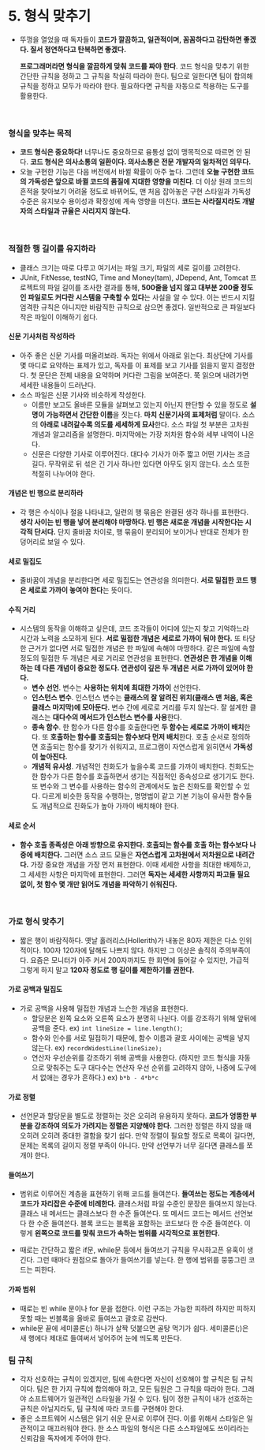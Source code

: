 # 5. 형식 맞추기

- 뚜껑을 열었을 때 독자들이 **코드가 깔끔하고, 일관적이며, 꼼꼼하다고 감탄하면 좋겠다. 질서 정연하다고 탄복하면 좋겠다.**

  **프로그래머라면 형식을 깔끔하게 맞춰 코드를 짜야 한다**. 코드 형식을 맞추기 위한 간단한 규칙을 정하고 그 규칙을 착실히 따라야 한다. 팀으로 일한다면 팀이 합의해 규칙을 정하고 모두가 따라야 한다. 필요하다면 규칙을 자동으로 적용하는 도구를 활용한다.

<br />

### 형식을 맞추는 목적

- **코드 형식은 중요하다!** 너무나도 중요하므로 융통성 없이 맹목적으로 따르면 안 된다. **코드 형식은 의사소통의 일환이다. 의사소통은 전문 개발자의 일차적인 의무다.**
- 오늘 구현한 기능은 다음 버전에서 바뀔 확률이 아주 높다. 그런데 **오늘 구현한 코드의 가독성은 앞으로 바뀔 코드의 품질에 지대한 영향을 미친다**. 더 이상 원래 코드의 흔적을 찾아보기 어려울 정도로 바뀌어도, 맨 처음 잡아놓은 구현 스타일과 가독성 수준은 유지보수 용이성과 확장성에 계속 영향을 미친다. **코드는 사라질지라도 개발자의 스타일과 규율은 사리지지 않는다.**

<br />

### 적절한 행 길이를 유지하라

- 클래스 크기는 따로 다루고 여기서는 파일 크기, 파일의 세로 길이를 고려한다.
- JUnit, FitNesse, testNG, Time and Money(tam), JDepend, Ant, Tomcat 프로젝트의 파일 길이를 조사한 결과를 통해, **500줄을 넘지 않고 대부분 200줄 정도인 파일로도 커다란 시스템을 구축할 수 있다**는 사실을 알 수 있다. 이는 반드시 지킬 엄격한 규칙은 아니지만 바람직한 규칙으로 삼으면 좋겠다. 일반적으로 큰 파일보다 작은 파일이 이해하기 쉽다.

#### 신문 기사처럼 작성하라

- 아주 좋은 신문 기사를 떠올려보라. 독자는 위에서 아래로 읽는다. 최상단에 기사를 몇 마디로 요약하는 표제가 있고, 독자를 이 표제를 보고 기사를 읽을지 말지 결정한다. 첫 문단은 전체 내용을 요약하며 커다란 그림을 보여준다. 쭉 읽으며 내려가면 세세한 내용들이 드러난다.
- 소스 파일은 신문 기사와 비슷하게 작성한다.
  - 이름만 보고도 올바른 모듈을 살펴보고 있는지 아닌지 판단할 수 있을 정도로 **설명이 가능하면서 간단한 이름**을 짓는다. **마치 신문기사의 표제처럼** 말이다. 소스의 **아래로 내려갈수록 의도를 세세하게 묘사**한다. 소스 파일 첫 부분은 고차원 개념과 알고리즘을 설명한다. 마지막에는 가장 저차원 함수와 세부 내역이 나온다.
  - 신문은 다양한 기사로 이루어진다. 대다수 기사가 아주 짧고 어떤 기사는 조금 길다. 무작위로 뒤 섞은 긴 기사 하나만 있다면 아무도 읽지 않는다. 소스 또한 적절히 나누어야 한다.

#### 개념은 빈 행으로 분리하라

- 각 행은 수식이나 절을 나타내고, 일련의 행 묶음은 완결된 생각 하나를 표현한다. **생각 사이는 빈 행을 넣어 분리해야 마땅하다. 빈 행은 새로운 개념을 시작한다는 시각적 단서다.** 단지 줄바꿈 차이로, 행 묶음이 분리되어 보이거나 반대로 전체가 한 덩어리로 보일 수 있다.

#### 세로 밀집도

- 줄바꿈이 개념을 분리한다면 세로 밀집도는 연관성을 의미한다. **서로 밀접한 코드 행은 세로로 가까이 놓여야 한다**는 뜻이다.

#### 수직 거리

- 시스템의 동작을 이해하고 싶은데, 코드 조각들이 어디에 있는지 찾고 기억하느라 시간과 노력을 소모하게 된다. **서로 밀접한 개념은 세로로 가까이 둬야 한다.** 또 타당한 근거가 없다면 서로 밀접한 개념은 한 파일에 속해야 마땅하다. 같은 파일에 속할 정도의 밀접한 두 개념은 세로 거리로 연관성을 표현한다. **연관성은 한 개념을 이해하는 데 다른 개념이 중요한 정도다. 연관성이 깊은 두 개념은 서로 가까이 있어야 한다.**
  - **변수 선언**. 변수는 **사용하는 위치에 최대한 가까이** 선언한다.
  - **인스턴스 변수**. 인스턴스 변수는 **클래스의 잘 알려진 위치(클래스 맨 처음, 혹은 클래스 마지막)에 모아둔다.** 변수 간에 세로로 거리를 두지 않는다. 잘 설계한 클래스는 **대다수의 메서드가 인스턴스 변수를 사용**한다.
  - **종속 함수**. 한 함수가 다른 함수를 호출한다면 **두 함수는 세로로 가까이 배치**한다. 또 **호출하는 함수를 호출되는 함수보다 먼저 배치**한다. 호출 순서로 정의하면 호출되는 함수를 찾기가 쉬워지고, 프로그램이 자연스럽게 읽히면서 **가독성이 높아진다.**
  - **개념적 유사성**. 개념적인 친화도가 높을수록 코드를 가까이 배치한다. 친화도는 한 함수가 다른 함수를 호출하면서 생기는 직접적인 종속성으로 생기기도 한다. 또 변수와 그 변수를 사용하는 함수의 관계에서도 높은 친화도를 확인할 수 있다. 다르게 비슷한 동작을 수행하는, 명명법이 같고 기본 기능이 유사한 함수들도 개념적으로 친화도가 높아 가까이 배치해야 한다.

#### 세로 순서

- **함수 호출 종족성은 아래 방향으로 유지한다. 호출되는 함수를 호출 하는 함수보다 나중에 배치한다.** 그러면 소스 코드 모듈은 **자연스럽게 고차원에서 저차원으로 내려간다.** 가장 중요한 개념을 가장 먼저 표현한다. 이때 세세한 사항을 최대한 배제하고, 그 세세한 사항은 마지막에 표현한다. 그러면 **독자는 세세한 사항까지 파고들 필요 없이, 첫 함수 몇 개만 읽어도 개념을 파악하기 쉬워진다.**

<br />

### 가로 형식 맞추기

- 짧은 행이 바람직하다. 옛날 홀러리스(Hollerith)가 내놓은 80자 제한은 다소 인위적이다. 100자 120자에 달해도 나쁘지 않다. 하지만 그 이상은 솔직히 주의부족이다. 요즘은 모니터가 아주 커서 200자까지도 한 화면에 들어갈 수 있지만, 가급적 그렇게 하지 말고 **120자 정도로 행 길이를 제한하기를 권한다.**

#### 가로 공백과 밀집도

- 가로 공백을 사용해 밀접한 개념과 느슨한 개념을 표현한다.
  - 할당문은 왼쪽 요소와 오른쪽 요소가 분명히 나뉜다. 이를 강조하기 위해 앞뒤에 공백을 준다. ex) `int lineSize = line.length()`;
  - 함수와 인수를 서로 밀접하기 때문에, 함수 이름과 괄호 사이에는 공백을 넣지 않는다. ex) `recordWidestLine(lineSize);`
  - 연산자 우선순위를 강조하기 위해 공백을 사용한다. (하지만 코드 형식을 자동으로 맞춰주는 도구 대다수는 연산자 우선 순위를 고려하지 않아, 나중에 도구에서 없애는 경우가 흔하다.) ex) `b*b - 4*b*c`

#### 가로 정렬

- 선언문과 할당문을 별도로 정렬하는 것은 오히려 유용하지 못하다. **코드가 엉뚱한 부분을 강조하여 의도가 가려지는 정렬은 지양해야 한다.** 그러한 정렬은 하지 않을 때 오히려 오히려 중대한 결함을 찾기 쉽다. 만약 정렬이 필요할 정도로 목록이 길다면, 문제는 목록의 길이지 정렬 부족이 아니다. 만약 선언부가 너무 길다면 클래스를 쪼개야 한다.

#### 들여쓰기

- 범위로 이루어진 계층을 표현하기 위해 코드를 들여쓴다. **들여쓰는 정도는 계층에서 코드가 자리잡은 수준에 비례한다.** 클래스처럼 파일 수준인 문장은 들여쓰지 않는다. 클래스 내 메서드는 클래스보다 한 수준 들여쓴다. 또 메서드 코드는 메서드 선언보다 한 수준 들여쓴다. 블록 코드는 블록을 포함하는 코드보다 한 수준 들여쓴다. 이렇게 **왼쪽으로 코드를 맞춰 코드가 속하는 범위를 시각적으로 표현한다.**

- 때로는 간단하고 짧은 if문, while문 등에서 들여쓰기 규칙을 무시하고픈 유혹이 생긴다. 그런 때마다 원점으로 돌아가 들여쓰기를 넣는다. 한 행에 범위를 뭉뚱그린 코드는 피한다.

#### 가짜 범위

- 때로는 빈 while 문이나 for 문을 접한다. 이런 구조는 가능한 피하려 하지만 피하지 못할 때는 빈블록을 올바로 들여쓰고 괄호로 감싼다.
- while문 끝에 세미콜론(;) 하나가 살짝 덧붙으면 골탕 먹기가 쉽다. 세미콜론(;)은 새 행에다 제대로 들여써서 넣어주어 눈에 띄도록 만든다.

### 팀 규칙

- 각자 선호하는 규칙이 있겠지만, 팀에 속한다면 자신이 선호해야 할 규칙은 팀 규칙이다. 팀은 한 가지 규칙에 합의해야 하고, 모든 팀원은 그 규칙을 따라야 한다. 그래야 소프트웨어가 일관적인 스타일을 가질 수 있다. 팀이 정한 규칙이 내가 선호하는 규칙은 아닐지라도, 팀 규칙에 따라 코드를 구현해야 한다.
- 좋은 소프트웨어 시스템은 읽기 쉬운 문서로 이루어 진다. 이를 위해서 스타일은 일관적이고 매끄러워야 한다. 한 소스 파일의 형식은 다른 소스파일에도 쓰이리라는 신뢰감을 독자에게 주어야 한다.
